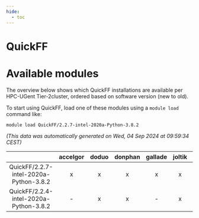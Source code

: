 ```yaml
---
hide:
  - toc
---
```


QuickFF
=======

# Available modules


The overview below shows which QuickFF installations are available per HPC-UGent Tier-2cluster, ordered based on software version (new to old).

To start using QuickFF, load one of these modules using a `module load` command like:

```shell
module load QuickFF/2.2.7-intel-2020a-Python-3.8.2
```

*(This data was automatically generated on Wed, 04 Sep 2024 at 09:59:34 CEST)*  

| |accelgor|doduo|donphan|gallade|joltik|shinx|skitty|
| :---: | :---: | :---: | :---: | :---: | :---: | :---: | :---: |
|QuickFF/2.2.7-intel-2020a-Python-3.8.2|x|x|x|x|x|-|x|
|QuickFF/2.2.4-intel-2020a-Python-3.8.2|-|x|x|-|x|-|x|
